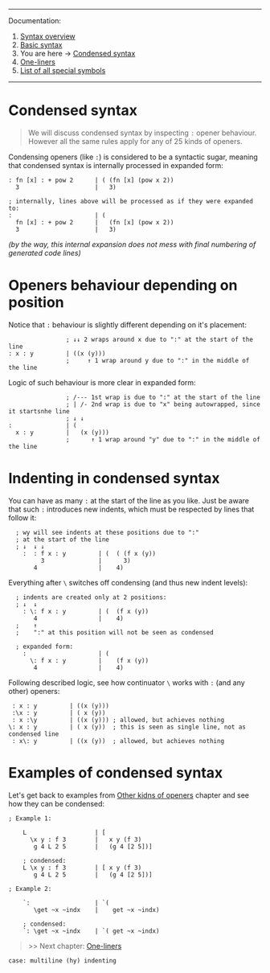 
---
Documentation:
1. [Syntax overview](https://github.com/rmnavr/wy/blob/main/docs/01_Overview.md)
2. [Basic syntax](https://github.com/rmnavr/wy/blob/main/docs/02_Basic.md) 
3. You are here -> [Condensed syntax](https://github.com/rmnavr/wy/blob/main/docs/03_Condensed.md)
4. [One-liners](https://github.com/rmnavr/wy/blob/main/docs/04_One_liners.md) 
5. [List of all special symbols](https://github.com/rmnavr/wy/blob/main/docs/05_Symbols.md)
---

<!-- Intro ‾‾‾‾‾‾‾‾‾‾‾‾‾‾‾‾‾‾‾‾‾‾‾‾‾‾‾‾‾‾‾‾‾‾‾‾‾‾‾‾‾‾‾‾‾‾‾‾‾‾‾‾‾‾‾‾‾‾‾‾‾‾‾‾‾‾‾‾\ {{{1 -->

# Condensed syntax

> We will discuss condensed syntax by inspecting `:` opener behaviour.
> However all the same rules apply for any of 25 kinds of openers.

Condensing openers (like `:`) is considered to be a syntactic sugar,
meaning that condensed syntax is internally processed in expanded form:

```hy
: fn [x] : + pow 2      | ( (fn [x] (pow x 2))
  3                     |   3)

; internally, lines above will be processed as if they were expanded to:
:                       | (
  fn [x] : + pow 2      |   (fn [x] (pow x 2))
  3                     |   3)
```
*(by the way, this internal expansion does not mess with final numbering of generated code lines)*

<!-- __________________________________________________________________________/ }}}1 -->
<!-- smarker vs mmarker ‾‾‾‾‾‾‾‾‾‾‾‾‾‾‾‾‾‾‾‾‾‾‾‾‾‾‾‾‾‾‾‾‾‾‾‾‾‾‾‾‾‾‾‾‾‾‾‾‾‾‾‾‾‾‾\ {{{1 -->

# Openers behaviour depending on position

Notice that `:` behaviour is slightly different depending on it's placement:
```hy
                ; ↓↓ 2 wraps around x due to ":" at the start of the line
: x : y         | ((x (y)))
                ;     ↑ 1 wrap around y due to ":" in the middle of the line
```

Logic of such behaviour is more clear in expanded form:
```hy
                ; /--- 1st wrap is due to ":" at the start of the line
                ; | /- 2nd wrap is due to "x" being autowrapped, since it startsnhe line
                ; ↓ ↓
:               | (
  x : y         |   (x (y)))
                ;      ↑ 1 wrap around "y" due to ":" in the middle of the line
```

<!-- __________________________________________________________________________/ }}}1 -->
<!-- indenting ‾‾‾‾‾‾‾‾‾‾‾‾‾‾‾‾‾‾‾‾‾‾‾‾‾‾‾‾‾‾‾‾‾‾‾‾‾‾‾‾‾‾‾‾‾‾‾‾‾‾‾‾‾‾‾‾‾‾‾‾‾‾‾‾\ {{{1 -->

# Indenting in condensed syntax

You can have as many `:` at the start of the line as you like.
Just be aware that such `:` introduces new indents, which must be respected by lines that follow it:

```hy
  ; wy will see indents at these positions due to ":"
  ; at the start of the line
  ; ↓  ↓ ↓
    :  : f x : y         | (  ( (f x (y))
         3               |      3)
       4                 |    4)
```

Everything after `\` switches off condensing (and thus new indent levels):
```hy
  ; indents are created only at 2 positions:
  ; ↓  ↓
    : \: f x : y         | (  (f x (y))
       4                 |    4)
  ;    ↑
  ;    ":" at this position will not be seen as condensed

  ; expanded form:
    :                    | (
      \: f x : y         |    (f x (y))
       4                 |    4)
```

Following described logic, see how continuator `\` works with `:` (and any other) openers:
```hy
 : x : y         | ((x (y)))
 :\x : y         | ( x (y))
 : x :\y         | ((x (y))) ; allowed, but achieves nothing
\: x : y         | ( x (y))  ; this is seen as single line, not as condensed line
 : x\: y         | ((x (y))  ; allowed, but achieves nothing
```

<!-- __________________________________________________________________________/ }}}1 -->
<!-- examples ‾‾‾‾‾‾‾‾‾‾‾‾‾‾‾‾‾‾‾‾‾‾‾‾‾‾‾‾‾‾‾‾‾‾‾‾‾‾‾‾‾‾‾‾‾‾‾‾‾‾‾‾‾‾‾‾‾‾‾‾‾‾‾‾‾\ {{{1 -->

# Examples of condensed syntax

Let's get back to examples from [Other kidns of openers](#Other-kinds-of-openers) chapter
and see how they can be condensed:

```hy
; Example 1:

    L                   | [
      \x y : f 3        |   x y (f 3)
       g 4 L 2 5        |   (g 4 [2 5])]

    ; condensed:
    L \x y : f 3        | [ x y (f 3)
       g 4 L 2 5        |   (g 4 [2 5])]

; Example 2:

    `:                  | `(
       \get ~x ~indx    |    get ~x ~indx)

    ; condensed:
    `: \get ~x ~indx    | `( get ~x ~indx)
```

<!-- __________________________________________________________________________/ }}}1 -->

> \>\> Next chapter: [One-liners](https://github.com/rmnavr/wy/blob/main/docs/04_One_liners.md) 

    case: multiline (hy) indenting



